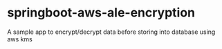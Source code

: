 # springboot-aws-ale-encryption
A sample app to encrypt/decrypt data before storing into database using aws kms
